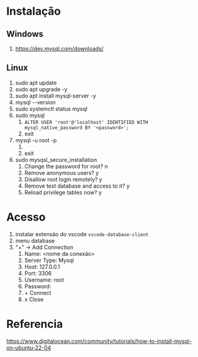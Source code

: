 # Instalação
## Windows
1. https://dev.mysql.com/downloads/

## Linux
1. sudo apt update
1. sudo apt upgrade -y
1. sudo apt install mysql-server -y
1. mysql --version
1. sudo systemctl status mysql
1. sudo mysql
    1. `ALTER USER 'root'@'localhost' IDENTIFIED WITH mysql_native_password BY '<password>';`
    1. exit
1. mysql -u root -p
    1. <password>
    1. exit
1. sudo mysqsl_secure_installation
    1. Change the password for root? n
    1. Remove anonymous users? y
    1. Disallow root login remotely? y
    1. Remove test database and access to it? y
    1. Reload privilege tables now? y

# Acesso
1. instalar extensão do vscode `vscode-database-client`
1. menu database
1. "+" -> Add Connection
    1. Name: <nome da conexão>
    1. Server Type: Mysql
    1. Host: 127.0.0.1
    1. Port: 3306
    1. Username: root
    1. Password: <password>
    1. \+ Connect
    1. x Close

# Referencia
<https://www.digitalocean.com/community/tutorials/how-to-install-mysql-on-ubuntu-22-04>